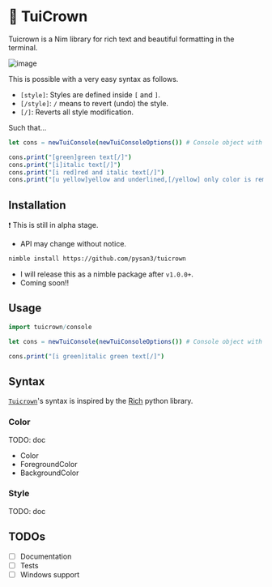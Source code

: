 # 👑 TuiCrown

Tuicrown is a Nim library for rich text and beautiful formatting in the terminal.

![image](https://user-images.githubusercontent.com/41065736/236798038-f6e0e096-e113-415b-9f56-bb88c5da0de8.png)

This is possible with a very easy syntax as follows.

- `[style]`: Styles are defined inside `[` and `]`.
- `[/style]`: `/` means to revert (undo) the style.
- `[/]`: Reverts all style modification.

Such that...

```nim
let cons = newTuiConsole(newTuiConsoleOptions()) # Console object with default options

cons.print("[green]green text[/]")
cons.print("[i]italic text[/]")
cons.print("[i red]red and italic text[/]")
cons.print("[u yellow]yellow and underlined,[/yellow] only color is removed,[i bg:blue] and now added italic with blue background")
```

## Installation

❗ This is still in alpha stage.

- API may change without notice.

```bash
nimble install https://github.com/pysan3/tuicrown
```

- I will release this as a nimble package after `v1.0.0+`.
- Coming soon!!

## Usage

```nim
import tuicrown/console

let cons = newTuiConsole(newTuiConsoleOptions()) # Console object with default options

cons.print("[i green]italic green text[/]")
```

## Syntax

[`Tuicrown`](https://github.com/pysan3/tuicrown)'s syntax is inspired by the [Rich](https://github.com/Textualize/rich) python library.

### Color

TODO: doc

- Color
- ForegroundColor
- BackgroundColor

### Style

TODO: doc

## TODOs

- [ ] Documentation
- [ ] Tests
- [ ] Windows support

